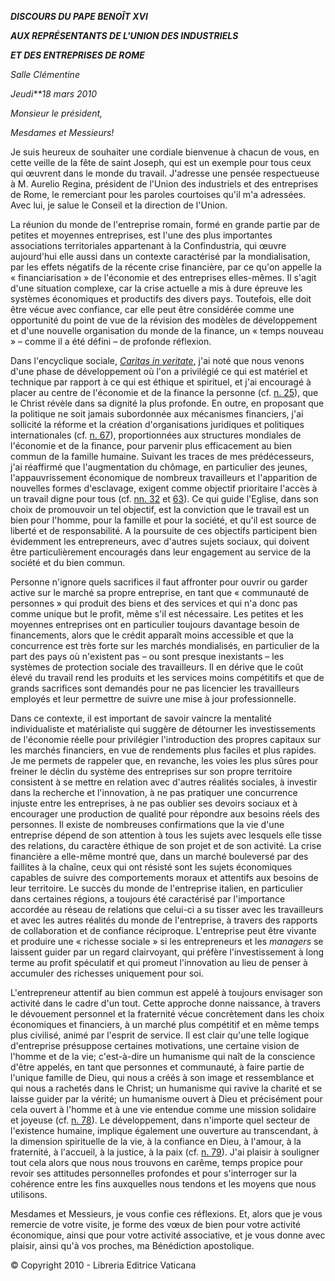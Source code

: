 ***DISCOURS DU PAPE BENOÎT XVI***

***AUX REPRÉSENTANTS DE L'UNION DES INDUSTRIELS***

***ET DES ENTREPRISES DE ROME***

*Salle Clémentine*

*Jeudi**18 mars 2010*

*Monsieur le président,*

*Mesdames et Messieurs!*

Je suis heureux de souhaiter une cordiale bienvenue à chacun de vous, en cette veille de la fête de saint Joseph, qui est un exemple pour tous ceux qui œuvrent dans le monde du travail. J'adresse une pensée respectueuse à M. Aurelio Regina, président de l'Union des industriels et des entreprises de Rome, le remerciant pour les paroles courtoises qu'il m'a adressées. Avec lui, je salue le Conseil et la direction de l'Union.

La réunion du monde de l'entreprise romain, formé en grande partie par de petites et moyennes entreprises, est l'une des plus importantes associations territoriales appartenant à la Confindustria, qui œuvre aujourd'hui elle aussi dans un contexte caractérisé par la mondialisation, par les effets négatifs de la récente crise financière, par ce qu'on appelle la « financiarisation » de l'économie et des entreprises elles-mêmes. Il s'agit d'une situation complexe, car la crise actuelle a mis à dure épreuve les systèmes économiques et productifs des divers pays. Toutefois, elle doit être vécue avec confiance, car elle peut être considérée comme une opportunité du point de vue de la révision des modèles de développement et d'une nouvelle organisation du monde de la finance, un « temps nouveau » – comme il a été défini – de profonde réflexion.

Dans l'encyclique sociale, *[Caritas in veritate](/content/benedict-xvi/fr/encyclicals/documents/hf_ben-xvi_enc_20090629_caritas-in-veritate.html)*, j'ai noté que nous venons d'une phase de développement où l'on a privilégié ce qui est matériel et technique par rapport à ce qui est éthique et spirituel, et j'ai encouragé à placer au centre de l'économie et de la finance la personne (cf. [n. 25](/content/benedict-xvi/fr/encyclicals/documents/hf_ben-xvi_enc_20090629_caritas-in-veritate.html#25.)), que le Christ révèle dans sa dignité la plus profonde. En outre, en proposant que la politique ne soit jamais subordonnée aux mécanismes financiers, j'ai sollicité la réforme et la création d'organisations juridiques et politiques internationales (cf. [n. 67](/content/benedict-xvi/fr/encyclicals/documents/hf_ben-xvi_enc_20090629_caritas-in-veritate.html#67.)), proportionnées aux structures mondiales de l'économie et de la finance, pour parvenir plus efficacement au bien commun de la famille humaine. Suivant les traces de mes prédécesseurs, j'ai réaffirmé que l'augmentation du chômage, en particulier des jeunes, l'appauvrissement économique de nombreux travailleurs et l'apparition de nouvelles formes d'esclavage, exigent comme objectif prioritaire l'accès à un travail digne pour tous (cf. [nn. 32](/content/benedict-xvi/fr/encyclicals/documents/hf_ben-xvi_enc_20090629_caritas-in-veritate.html#32.) et [63](/content/benedict-xvi/fr/encyclicals/documents/hf_ben-xvi_enc_20090629_caritas-in-veritate.html#63.)). Ce qui guide l'Eglise, dans son choix de promouvoir un tel objectif, est la conviction que le travail est un bien pour l'homme, pour la famille et pour la société, et qu'il est source de liberté et de responsabilité. A la poursuite de ces objectifs participent bien évidemment les entrepreneurs, avec d'autres sujets sociaux, qui doivent être particulièrement encouragés dans leur engagement au service de la société et du bien commun.

Personne n'ignore quels sacrifices il faut affronter pour ouvrir ou garder active sur le marché sa propre entreprise, en tant que « communauté de personnes » qui produit des biens et des services et qui n'a donc pas comme unique but le profit, même s'il est nécessaire. Les petites et les moyennes entreprises ont en particulier toujours davantage besoin de financements, alors que le crédit apparaît moins accessible et que la concurrence est très forte sur les marchés mondialisés, en particulier de la part des pays où n'existent pas – ou sont presque inexistants – les systèmes de protection sociale des travailleurs. Il en dérive que le coût élevé du travail rend les produits et les services moins compétitifs et que de grands sacrifices sont demandés pour ne pas licencier les travailleurs employés et leur permettre de suivre une mise à jour professionnelle.

Dans ce contexte, il est important de savoir vaincre la mentalité individualiste et matérialiste qui suggère de détourner les investissements de l'économie réelle pour privilégier l'introduction des propres capitaux sur les marchés financiers, en vue de rendements plus faciles et plus rapides. Je me permets de rappeler que, en revanche, les voies les plus sûres pour freiner le déclin du système des entreprises sur son propre territoire consistent à se mettre en relation avec d'autres réalités sociales, à investir dans la recherche et l'innovation, à ne pas pratiquer une concurrence injuste entre les entreprises, à ne pas oublier ses devoirs sociaux et à encourager une production de qualité pour répondre aux besoins réels des personnes. Il existe de nombreuses confirmations que la vie d'une entreprise dépend de son attention à tous les sujets avec lesquels elle tisse des relations, du caractère éthique de son projet et de son activité. La crise financière a elle-même montré que, dans un marché bouleversé par des faillites à la chaîne, ceux qui ont résisté sont les sujets économiques capables de suivre des comportements moraux et attentifs aux besoins de leur territoire. Le succès du monde de l'entreprise italien, en particulier dans certaines régions, a toujours été caractérisé par l'importance accordée au réseau de relations que celui-ci a su tisser avec les travailleurs et avec les autres réalités du monde de l'entreprise, à travers des rapports de collaboration et de confiance réciproque. L'entreprise peut être vivante et produire une « richesse sociale » si les entrepreneurs et les *managers* se laissent guider par un regard clairvoyant, qui préfère l'investissement à long terme au profit spéculatif et qui promeut l'innovation au lieu de penser à accumuler des richesses uniquement pour soi.

L'entrepreneur attentif au bien commun est appelé à toujours envisager son activité dans le cadre d'un tout. Cette approche donne naissance, à travers le dévouement personnel et la fraternité vécue concrètement dans les choix économiques et financiers, à un marché plus compétitif et en même temps plus civilisé, animé par l'esprit de service. Il est clair qu'une telle logique d'entreprise présuppose certaines motivations, une certaine vision de l'homme et de la vie; c'est-à-dire un humanisme qui naît de la conscience d'être appelés, en tant que personnes et communauté, à faire partie de l'unique famille de Dieu, qui nous a créés à son image et ressemblance et qui nous a rachetés dans le Christ; un humanisme qui ravive la charité et se laisse guider par la vérité; un humanisme ouvert à Dieu et précisément pour cela ouvert à l'homme et à une vie entendue comme une mission solidaire et joyeuse (cf. [n. 78](/content/benedict-xvi/fr/encyclicals/documents/hf_ben-xvi_enc_20090629_caritas-in-veritate.html#78.)). Le développement, dans n'importe quel secteur de l'existence humaine, implique également une ouverture au transcendant, à la dimension spirituelle de la vie, à la confiance en Dieu, à l'amour, à la fraternité, à l'accueil, à la justice, à la paix (cf. [n. 79](/content/benedict-xvi/fr/encyclicals/documents/hf_ben-xvi_enc_20090629_caritas-in-veritate.html#79.)). J'ai plaisir à souligner tout cela alors que nous nous trouvons en carême, temps propice pour revoir ses attitudes personnelles profondes et pour s'interroger sur la cohérence entre les fins auxquelles nous tendons et les moyens que nous utilisons.

Mesdames et Messieurs, je vous confie ces réflexions. Et, alors que je vous remercie de votre visite, je forme des vœux de bien pour votre activité économique, ainsi que pour votre activité associative, et je vous donne avec plaisir, ainsi qu'à vos proches, ma Bénédiction apostolique.

© Copyright 2010 - Libreria Editrice Vaticana